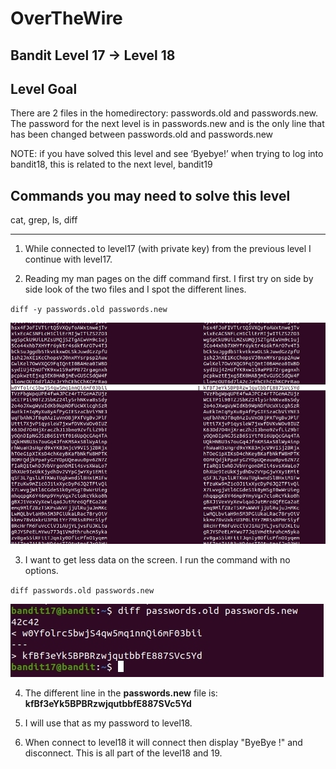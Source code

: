 # OverTheWire
## Bandit Level 17 → Level 18
## Level Goal

There are 2 files in the homedirectory: passwords.old and passwords.new. The password for the next level is in passwords.new and is the only line that has been changed between passwords.old and passwords.new

NOTE: if you have solved this level and see ‘Byebye!’ when trying to log into bandit18, this is related to the next level, bandit19

## Commands you may need to solve this level

cat, grep, ls, diff

------------------------------------------------------------------------------

1. While connected to level17 (with private key) from the previous level I continue with level17. 

2. Reading my man pages on the diff command first. I first try on side by side look of the two files and I spot the different lines. 

`diff -y passwords.old passwords.new`

![](images/level17_diff_side_by_side.jpg)

3. I want to get less data on the screen. I run the command with no options. 

`diff passwords.old passwords.new`

![](images/level17-diff-standard-out.jpg)

4. The different line in the **passwords.new** file is:
**kfBf3eYk5BPBRzwjqutbbfE887SVc5Yd**

5. I will use that as my password to level18. 

6. When connect to level18 it will connect then display "ByeBye !" and disconnect. This is all part of the level18 and 19. 




